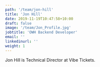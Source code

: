 ```yaml
---
path: '/team/jon-hill'
title: 'Jon Hill'
date: 2019-11-19T10:47:58+10:00
draft: false
image: '/team/Jon_Profile.jpg'
jobtitle: 'OWH Backend Developer'
email: ''
linkedinurl: ''
weight: 1
---
```


Jon Hill is Technical Director at Vibe Tickets.
